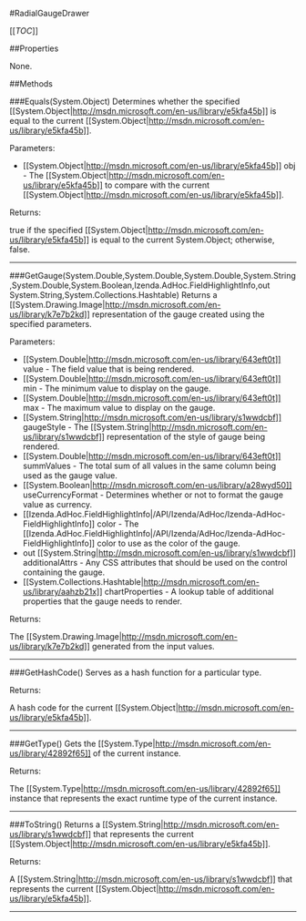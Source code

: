 #RadialGaugeDrawer

[[_TOC_]]

##Properties

None.


##Methods

###Equals(System.Object)
Determines whether the specified [[System.Object|http://msdn.microsoft.com/en-us/library/e5kfa45b]] is equal to the current [[System.Object|http://msdn.microsoft.com/en-us/library/e5kfa45b]].

Parameters: 

* [[System.Object|http://msdn.microsoft.com/en-us/library/e5kfa45b]] obj  - The [[System.Object|http://msdn.microsoft.com/en-us/library/e5kfa45b]] to compare with the current [[System.Object|http://msdn.microsoft.com/en-us/library/e5kfa45b]].





Returns:

true if the specified [[System.Object|http://msdn.microsoft.com/en-us/library/e5kfa45b]] is equal to the current System.Object; otherwise, false.


---


###GetGauge(System.Double,System.Double,System.Double,System.String,System.Double,System.Boolean,Izenda.AdHoc.FieldHighlightInfo,out System.String,System.Collections.Hashtable)
Returns a [[System.Drawing.Image|http://msdn.microsoft.com/en-us/library/k7e7b2kd]] representation of the gauge created using the specified parameters.

Parameters: 

* [[System.Double|http://msdn.microsoft.com/en-us/library/643eft0t]] value  - The field value that is being rendered.
* [[System.Double|http://msdn.microsoft.com/en-us/library/643eft0t]] min  - The minimum value to display on the gauge.
* [[System.Double|http://msdn.microsoft.com/en-us/library/643eft0t]] max  - The maximum value to display on the gauge.
* [[System.String|http://msdn.microsoft.com/en-us/library/s1wwdcbf]] gaugeStyle  - The [[System.String|http://msdn.microsoft.com/en-us/library/s1wwdcbf]] representation of the style of gauge being rendered.
* [[System.Double|http://msdn.microsoft.com/en-us/library/643eft0t]] summValues  - The total sum of all values in the same column being used as the gauge value.
* [[System.Boolean|http://msdn.microsoft.com/en-us/library/a28wyd50]] useCurrencyFormat  - Determines whether or not to format the gauge value as currency.
* [[Izenda.AdHoc.FieldHighlightInfo|/API/Izenda/AdHoc/Izenda-AdHoc-FieldHighlightInfo]] color  - The [[Izenda.AdHoc.FieldHighlightInfo|/API/Izenda/AdHoc/Izenda-AdHoc-FieldHighlightInfo]] color to use as the color of the gauge.
* out [[System.String|http://msdn.microsoft.com/en-us/library/s1wwdcbf]] additionalAttrs  - Any CSS attributes that should be used on the control containing the gauge.
* [[System.Collections.Hashtable|http://msdn.microsoft.com/en-us/library/aahzb21x]] chartProperties  - A lookup table of additional properties that the gauge needs to render.





Returns:

The [[System.Drawing.Image|http://msdn.microsoft.com/en-us/library/k7e7b2kd]] generated from the input values.


---


###GetHashCode()
 Serves as a hash function for a particular type.  





Returns:

A hash code for the current [[System.Object|http://msdn.microsoft.com/en-us/library/e5kfa45b]].


---


###GetType()
Gets the [[System.Type|http://msdn.microsoft.com/en-us/library/42892f65]] of the current instance.





Returns:

The [[System.Type|http://msdn.microsoft.com/en-us/library/42892f65]] instance that represents the exact runtime type of the current instance.


---


###ToString()
Returns a [[System.String|http://msdn.microsoft.com/en-us/library/s1wwdcbf]] that represents the current [[System.Object|http://msdn.microsoft.com/en-us/library/e5kfa45b]].





Returns:

A [[System.String|http://msdn.microsoft.com/en-us/library/s1wwdcbf]] that represents the current [[System.Object|http://msdn.microsoft.com/en-us/library/e5kfa45b]].


---



